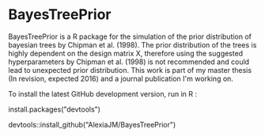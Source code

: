 # BayesTreePrior
BayesTreePrior is a R package for the simulation of the prior distribution of bayesian trees by Chipman et al. (1998). 
The prior distribution of the trees is highly dependent on the design matrix X, therefore using the suggested hyperparameters 
by Chipman et al. (1998) is not recommended and could lead to unexpected prior distribution.
This work is part of my master thesis (In revision, expected 2016) and a journal publication I'm working on.

To install the latest GitHub development version, run in R :

install.packages("devtools")

devtools::install_github("AlexiaJM/BayesTreePrior")
